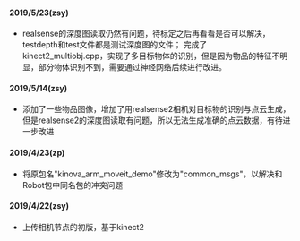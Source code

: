 #### 2019/5/23(zsy)
- realsense的深度图读取仍然有问题，待标定之后再看看是否可以解决，testdepth和test文件都是测试深度图的文件；
完成了kinect2_multiobj.cpp，实现了多目标物体的识别，但是因为物品的特征不明显，部分物体识别不到，需要通过神经网络后续进行改进。

#### 2019/5/14(zsy)
- 添加了一些物品图像，增加了用realsense2相机对目标物的识别与点云生成，但是realsense2的深度图读取有问题，所以无法生成准确的点云数据，有待进一步改进


#### 2019/4/23(zp)
- 将原包名"kinova_arm_moveit_demo"修改为"common_msgs"，以解决和Robot包中同名包的冲突问题

#### 2019/4/22(zsy)
- 上传相机节点的初版，基于kinect2


